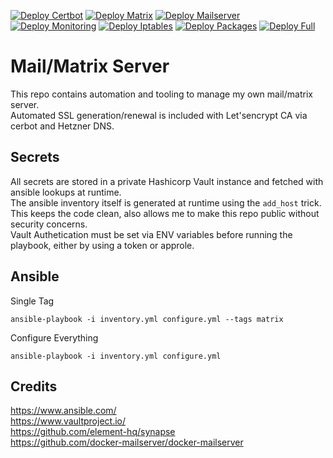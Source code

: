 [![Deploy Certbot](https://github.com/ironashram/mail-matrix-server/actions/workflows/ansible-certbot.yaml/badge.svg)](https://github.com/ironashram/mail-matrix-server/actions/workflows/ansible-certbot.yaml)
[![Deploy Matrix](https://github.com/ironashram/mail-matrix-server/actions/workflows/ansible-matrix.yaml/badge.svg)](https://github.com/ironashram/mail-matrix-server/actions/workflows/ansible-matrix.yaml)
[![Deploy Mailserver](https://github.com/ironashram/mail-matrix-server/actions/workflows/ansible-mailserver.yaml/badge.svg)](https://github.com/ironashram/mail-matrix-server/actions/workflows/ansible-mailserver.yaml)
[![Deploy Monitoring](https://github.com/ironashram/mail-matrix-server/actions/workflows/ansible-monitoring.yaml/badge.svg)](https://github.com/ironashram/mail-matrix-server/actions/workflows/ansible-monitoring.yaml)
[![Deploy Iptables](https://github.com/ironashram/mail-matrix-server/actions/workflows/ansible-iptables.yaml/badge.svg)](https://github.com/ironashram/mail-matrix-server/actions/workflows/ansible-iptables.yaml)
[![Deploy Packages](https://github.com/ironashram/mail-matrix-server/actions/workflows/ansible-packages.yaml/badge.svg)](https://github.com/ironashram/mail-matrix-server/actions/workflows/ansible-packages.yaml)
[![Deploy Full](https://github.com/ironashram/mail-matrix-server/actions/workflows/ansible-full.yaml/badge.svg)](https://github.com/ironashram/mail-matrix-server/actions/workflows/ansible-full.yaml)



# Mail/Matrix Server
This repo contains automation and tooling to manage my own mail/matrix server. <br>
Automated SSL generation/renewal is included with Let'sencrypt CA via cerbot and Hetzner DNS.

## Secrets

All secrets are stored in a private Hashicorp Vault instance and fetched with ansible lookups at runtime. <br>
The ansible inventory itself is generated at runtime using the `add_host` trick. <br>
This keeps the code clean, also allows me to make this repo public without security concerns. <br>
Vault Authetication must be set via ENV variables before running the playbook, either by using a token or approle.


## Ansible

Single Tag
```
ansible-playbook -i inventory.yml configure.yml --tags matrix
```

Configure Everything
```
ansible-playbook -i inventory.yml configure.yml
```


## Credits

https://www.ansible.com/ <br>
https://www.vaultproject.io/ <br>
https://github.com/element-hq/synapse <br>
https://github.com/docker-mailserver/docker-mailserver
